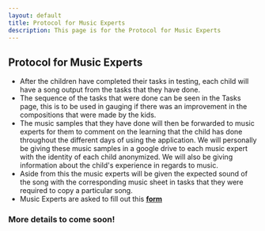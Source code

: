 ```yaml
---
layout: default
title: Protocol for Music Experts
description: This page is for the Protocol for Music Experts
---
```

## Protocol for Music Experts
- After the children have completed their tasks in testing, each child will have a song output from the tasks that they have done.
- The sequence of the tasks that were done can be seen in the Tasks page, this is to be used in gauging if there was an improvement in the compositions that were made by the kids.
- The music samples that they have done will then be forwarded to music experts for them to comment on the learning that the child has done throughout the different days of using the application. We will personally be giving these music samples in a google drive to each music expert with the identity of each child anonymized. We will also be giving information about the child's experience in regards to music.
- Aside from this the music experts will be given the expected sound of the song with the corresponding music sheet in tasks that they were required to copy a particular song.
- Music Experts are asked to fill out this [**form**](/assets/forms/Music-Expert-Evaluation-Form.xlsx)

### More details to come soon!
